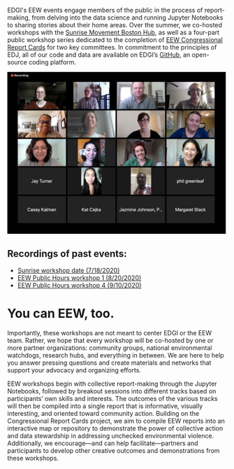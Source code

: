 <!--This snippet goes above the main content in `events-content.md` in this folder-->

EDGI's EEW events engage members of the public in the process of report-making, from delving into the data science and running Jupyter Notebooks to sharing stories about their home areas. Over the summer, we co-hosted workshops with the [Sunrise Movement Boston Hub](http://www.facebook.com/SunriseBoston/), as well as a four-part public workshop series dedicated to the completion of [EEW Congressional Report Cards](https://edgi-govdata-archiving.github.io/EEW-Website/reports) for two key committees. In commitment to the principles of EDJ, all of our code and data are available on EDGI’s [GitHub](https://github.com/edgi-govdata-archiving/ECHO-Cross-Program), an open-source coding platform. 

![A screenshot of participants from one of our events.](./eew-public-workshop.png)

## Recordings of past events:
* [Sunrise workshop date (7/18/2020)](https://www.youtube.com/watch?v=rCs35rmDo9c&list=PLtsP3g9LafVv78TIa42xr591-4CfKMYQO&index=49&t=1678s)
* [EEW Public Hours workshop 1 (8/20/2020)](https://www.youtube.com/watch?v=Gp1aDeXMays&list=PLtsP3g9LafVv78TIa42xr591-4CfKMYQO&index=31)
* [EEW Public Hours workshop 4 (9/10/2020)](https://www.youtube.com/watch?v=dUV3NweSWTs&list=PLtsP3g9LafVv78TIa42xr591-4CfKMYQO&index=21&t=212s)

# You can EEW, too.
Importantly, these workshops are not meant to center EDGI or the EEW team. Rather, we hope that every workshop will be co-hosted by one or more partner organizations: community groups, national environmental watchdogs, research hubs, and everything in between. We are here to help you answer pressing questions and create materials and networks that support your advocacy and organizing efforts.

EEW workshops begin with collective report-making through the Jupyter Notebooks, followed by breakout sessions into different tracks based on participants’ own skills and interests. The outcomes of the various tracks will then be compiled into a single report that is informative, visually interesting, and oriented toward community action. Building on the Congressional Report Cards project, we aim to compile EEW reports into an interactive map or repository to demonstrate the power of collective action and data stewardship in addressing unchecked environmental violence. Additionally, we encourage—and can help facilitate—partners and participants to develop other creative outcomes and demonstrations from these workshops.

<!--This page has a javascript element in src/pages/events.js, then content continues in events-content.md in this same folder-->
